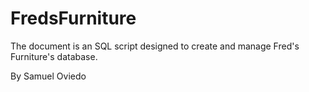 # FredsFurniture

The document is an SQL script designed to create and manage Fred's Furniture's database.

By Samuel Oviedo
